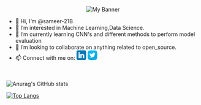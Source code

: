 <p align="center">

<img width="1024" height="280" alt="My Banner" src="https://user-images.githubusercontent.com/56029975/151748781-99e9aa84-127c-4d62-8e37-fb08434094ac.png">

</p>


- 👋 Hi, I’m @sameer-21B
- 👀 I’m interested in Machine Learning,Data Science.
- 🌱 I’m currently learning CNN's and different methods to perform model evaluation
- 💞️ I’m looking to collaborate on anything related to open_source.
- 📫 Connect with me on: 
<a href="https://www.linkedin.com/in/sameer-bhosale/"><img src="https://raw.githubusercontent.com/sameer-21B/sameer-21B/main/linkedin.png" alt="icon" width="25px"/></a>
<a href="https://twitter.com/SameerB93955095"><img src="https://raw.githubusercontent.com/sameer-21B/sameer-21B/main/twitter.png" alt="icon" width="25px"/></a>
<br/>

![Anurag's GitHub stats](https://github-readme-stats.vercel.app/api?username=sameer-21B&show_icons=true&theme=radical&layout=default)

[![Top Langs](https://github-readme-stats.vercel.app/api/top-langs/?username=sameer-21B&layout=compact)](https://github.com/sameer-21B)


<!---
sameer-21B/sameer-21B is a ✨ special ✨ repository because its `README.md` (this file) appears on your GitHub profile.
You can click the Preview link to take a look at your changes.
--->
